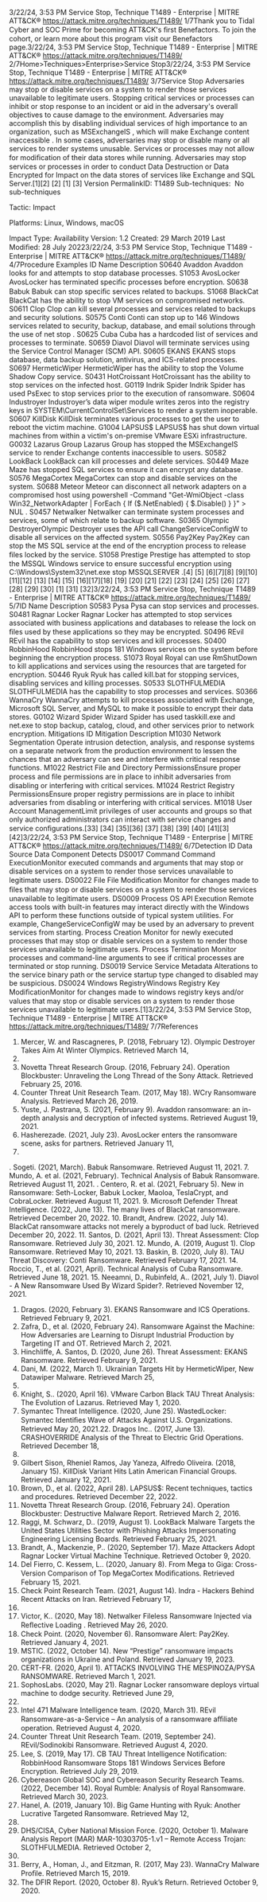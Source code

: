 3/22/24, 3:53 PM Service Stop, Technique T1489 - Enterprise | MITRE ATT&CK®
https://attack.mitre.org/techniques/T1489/ 1/7Thank you to Tidal Cyber and SOC Prime for becoming ATT&CK's ﬁrst Benefactors. To join the cohort, or learn more about this program visit our
Benefactors page.3/22/24, 3:53 PM Service Stop, Technique T1489 - Enterprise | MITRE ATT&CK®
https://attack.mitre.org/techniques/T1489/ 2/7Home>Techniques>Enterprise>Service Stop3/22/24, 3:53 PM Service Stop, Technique T1489 - Enterprise | MITRE ATT&CK®
https://attack.mitre.org/techniques/T1489/ 3/7Service Stop
Adversaries may stop or disable services on a system to render those services unavailable to legitimate users. Stopping critical services or
processes can inhibit or stop response to an incident or aid in the adversary's overall objectives to cause damage to the environment.
Adversaries may accomplish this by disabling individual services of high importance to an organization, such as MSExchangeIS , which will
make Exchange content inaccessible . In some cases, adversaries may stop or disable many or all services to render systems unusable.
Services or processes may not allow for modiﬁcation of their data stores while running. Adversaries may stop services or processes in order
to conduct Data Destruction or Data Encrypted for Impact on the data stores of services like Exchange and SQL Server.[1][2]
[2] [1]
[3]
Version PermalinkID: T1489
Sub-techniques:  No sub-techniques

Tactic: Impact

Platforms: Linux, Windows, macOS

Impact Type: Availability
Version: 1.2
Created: 29 March 2019
Last Modiﬁed: 28 July 20223/22/24, 3:53 PM Service Stop, Technique T1489 - Enterprise | MITRE ATT&CK®
https://attack.mitre.org/techniques/T1489/ 4/7Procedure Examples
ID Name Description
S0640 Avaddon Avaddon looks for and attempts to stop database processes.
S1053 AvosLocker AvosLocker has terminated speciﬁc processes before encryption.
S0638 Babuk Babuk can stop speciﬁc services related to backups.
S1068 BlackCat BlackCat has the ability to stop VM services on compromised networks.
S0611 Clop Clop can kill several processes and services related to backups and security solutions.
S0575 Conti Conti can stop up to 146 Windows services related to security, backup, database, and email solutions
through the use of net stop .
S0625 Cuba Cuba has a hardcoded list of services and processes to terminate.
S0659 Diavol Diavol will terminate services using the Service Control Manager (SCM) API.
S0605 EKANS EKANS stops database, data backup solution, antivirus, and ICS-related processes.
S0697 HermeticWiper HermeticWiper has the ability to stop the Volume Shadow Copy service.
S0431 HotCroissant HotCroissant has the ability to stop services on the infected host.
G0119 Indrik Spider Indrik Spider has used PsExec to stop services prior to the execution of ransomware.
S0604 Industroyer Industroyer’s data wiper module writes zeros into the registry keys in
SYSTEM\CurrentControlSet\Services to render a system inoperable.
S0607 KillDisk KillDisk terminates various processes to get the user to reboot the victim machine.
G1004 LAPSUS$ LAPSUS$ has shut down virtual machines from within a victim's on-premise VMware ESXi infrastructure.
G0032 Lazarus Group Lazarus Group has stopped the MSExchangeIS service to render Exchange contents inaccessible to
users.
S0582 LookBack LookBack can kill processes and delete services.
S0449 Maze Maze has stopped SQL services to ensure it can encrypt any database.
S0576 MegaCortex MegaCortex can stop and disable services on the system.
S0688 Meteor Meteor can disconnect all network adapters on a compromised host using powershell -Command
"Get-WmiObject -class Win32\_NetworkAdapter | ForEach { If ($.NetEnabled) { $.Disable()
} }" > NUL .
S0457 Netwalker Netwalker can terminate system processes and services, some of which relate to backup software.
S0365 Olympic
DestroyerOlympic Destroyer uses the API call ChangeServiceConfigW to disable all services on the affected
system.
S0556 Pay2Key Pay2Key can stop the MS SQL service at the end of the encryption process to release ﬁles locked by the
service.
S1058 Prestige Prestige has attempted to stop the MSSQL Windows service to ensure successful encryption using
C:\Windows\System32\net.exe stop MSSQLSERVER .[4]
[5]
[6][7][8]
[9][10]
[11][12]
[13]
[14]
[15]
[16][17][18]
[19]
[20]
[21]
[22]
[23]
[24]
[25]
[26]
[27]
[28]
[29]
[30]
[1]
[31]
[32]3/22/24, 3:53 PM Service Stop, Technique T1489 - Enterprise | MITRE ATT&CK®
https://attack.mitre.org/techniques/T1489/ 5/7ID Name Description
S0583 Pysa Pysa can stop services and processes.
S0481 Ragnar Locker Ragnar Locker has attempted to stop services associated with business applications and databases to
release the lock on ﬁles used by these applications so they may be encrypted.
S0496 REvil REvil has the capability to stop services and kill processes.
S0400 RobbinHood RobbinHood stops 181 Windows services on the system before beginning the encryption process.
S1073 Royal Royal can use RmShutDown to kill applications and services using the resources that are targeted for
encryption.
S0446 Ryuk Ryuk has called kill.bat for stopping services, disabling services and killing processes.
S0533 SLOTHFULMEDIA SLOTHFULMEDIA has the capability to stop processes and services.
S0366 WannaCry WannaCry attempts to kill processes associated with Exchange, Microsoft SQL Server, and MySQL to
make it possible to encrypt their data stores.
G0102 Wizard Spider Wizard Spider has used taskkill.exe and net.exe to stop backup, catalog, cloud, and other services prior to
network encryption.
Mitigations
ID Mitigation Description
M1030 Network Segmentation Operate intrusion detection, analysis, and response systems on a separate network from the
production environment to lessen the chances that an adversary can see and interfere with critical
response functions.
M1022 Restrict File and
Directory PermissionsEnsure proper process and ﬁle permissions are in place to inhibit adversaries from disabling or
interfering with critical services.
M1024 Restrict Registry
PermissionsEnsure proper registry permissions are in place to inhibit adversaries from disabling or interfering
with critical services.
M1018 User Account
ManagementLimit privileges of user accounts and groups so that only authorized administrators can interact
with service changes and service conﬁgurations.[33]
[34]
[35][36]
[37]
[38]
[39]
[40]
[41][3]
[42]3/22/24, 3:53 PM Service Stop, Technique T1489 - Enterprise | MITRE ATT&CK®
https://attack.mitre.org/techniques/T1489/ 6/7Detection
ID Data Source Data Component Detects
DS0017 Command Command
ExecutionMonitor executed commands and arguments that may stop or disable services
on a system to render those services unavailable to legitimate users.
DS0022 File File Modiﬁcation Monitor for changes made to ﬁles that may stop or disable services on a system
to render those services unavailable to legitimate users.
DS0009 Process OS API Execution Remote access tools with built-in features may interact directly with the Windows
API to perform these functions outside of typical system utilities. For example,
ChangeServiceConfigW may be used by an adversary to prevent services from
starting.
Process Creation Monitor for newly executed processes that may stop or disable services on a
system to render those services unavailable to legitimate users.
Process Termination Monitor processes and command-line arguments to see if critical processes are
terminated or stop running.
DS0019 Service Service Metadata Alterations to the service binary path or the service startup type changed to
disabled may be suspicious.
DS0024 Windows RegistryWindows Registry
Key ModiﬁcationMonitor for changes made to windows registry keys and/or values that may stop
or disable services on a system to render those services unavailable to legitimate
users.[1]3/22/24, 3:53 PM Service Stop, Technique T1489 - Enterprise | MITRE ATT&CK®
https://attack.mitre.org/techniques/T1489/ 7/7References
1. Mercer, W. and Rascagneres, P. (2018, February 12). Olympic
Destroyer Takes Aim At Winter Olympics. Retrieved March 14,
2019.
2. Novetta Threat Research Group. (2016, February 24).
Operation Blockbuster: Unraveling the Long Thread of the
Sony Attack. Retrieved February 25, 2016.
3. Counter Threat Unit Research Team. (2017, May 18). WCry
Ransomware Analysis. Retrieved March 26, 2019.
4. Yuste, J. Pastrana, S. (2021, February 9). Avaddon
ransomware: an in-depth analysis and decryption of infected
systems. Retrieved August 19, 2021.
5. Hasherezade. (2021, July 23). AvosLocker enters the
ransomware scene, asks for partners. Retrieved January 11,
2023.
. Sogeti. (2021, March). Babuk Ransomware. Retrieved August
11, 2021.
7. Mundo, A. et al. (2021, February). Technical Analysis of Babuk
Ransomware. Retrieved August 11, 2021.
. Centero, R. et al. (2021, February 5). New in Ransomware:
Seth-Locker, Babuk Locker, Maoloa, TeslaCrypt, and
CobraLocker. Retrieved August 11, 2021.
9. Microsoft Defender Threat Intelligence. (2022, June 13). The
many lives of BlackCat ransomware. Retrieved December 20,
2022.
10. Brandt, Andrew. (2022, July 14). BlackCat ransomware attacks
not merely a byproduct of bad luck. Retrieved December 20,
2022.
11. Santos, D. (2021, April 13). Threat Assessment: Clop
Ransomware. Retrieved July 30, 2021.
12. Mundo, A. (2019, August 1). Clop Ransomware. Retrieved May
10, 2021.
13. Baskin, B. (2020, July 8). TAU Threat Discovery: Conti
Ransomware. Retrieved February 17, 2021.
14. Roccio, T., et al. (2021, April). Technical Analysis of Cuba
Ransomware. Retrieved June 18, 2021.
15. Neeamni, D., Rubinfeld, A.. (2021, July 1). Diavol - A New
Ransomware Used By Wizard Spider?. Retrieved November 12,
2021.
1. Dragos. (2020, February 3). EKANS Ransomware and ICS
Operations. Retrieved February 9, 2021.
17. Zafra, D., et al. (2020, February 24). Ransomware Against the
Machine: How Adversaries are Learning to Disrupt Industrial
Production by Targeting IT and OT. Retrieved March 2, 2021.
1. Hinchliffe, A. Santos, D. (2020, June 26). Threat Assessment:
EKANS Ransomware. Retrieved February 9, 2021.
19. Dani, M. (2022, March 1). Ukrainian Targets Hit by
HermeticWiper, New Datawiper Malware. Retrieved March 25,
2022.
20. Knight, S.. (2020, April 16). VMware Carbon Black TAU Threat
Analysis: The Evolution of Lazarus. Retrieved May 1, 2020.
21. Symantec Threat Intelligence. (2020, June 25). WastedLocker:
Symantec Identiﬁes Wave of Attacks Against U.S.
Organizations. Retrieved May 20, 2021.22. Dragos Inc.. (2017, June 13). CRASHOVERRIDE Analysis of
the Threat to Electric Grid Operations. Retrieved December 18,
2020.
23. Gilbert Sison, Rheniel Ramos, Jay Yaneza, Alfredo Oliveira.
(2018, January 15). KillDisk Variant Hits Latin American
Financial Groups. Retrieved January 12, 2021.
24. Brown, D., et al. (2022, April 28). LAPSUS$: Recent techniques,
tactics and procedures. Retrieved December 22, 2022.
25. Novetta Threat Research Group. (2016, February 24).
Operation Blockbuster: Destructive Malware Report. Retrieved
March 2, 2016.
2. Raggi, M. Schwarz, D.. (2019, August 1). LookBack Malware
Targets the United States Utilities Sector with Phishing Attacks
Impersonating Engineering Licensing Boards. Retrieved
February 25, 2021.
27. Brandt, A., Mackenzie, P.. (2020, September 17). Maze
Attackers Adopt Ragnar Locker Virtual Machine Technique.
Retrieved October 9, 2020.
2. Del Fierro, C. Kessem, L.. (2020, January 8). From Mega to
Giga: Cross-Version Comparison of Top MegaCortex
Modiﬁcations. Retrieved February 15, 2021.
29. Check Point Research Team. (2021, August 14). Indra -
Hackers Behind Recent Attacks on Iran. Retrieved February 17,
2022.
30. Victor, K.. (2020, May 18). Netwalker Fileless Ransomware
Injected via Reﬂective Loading . Retrieved May 26, 2020.
31. Check Point. (2020, November 6). Ransomware Alert:
Pay2Key. Retrieved January 4, 2021.
32. MSTIC. (2022, October 14). New “Prestige” ransomware
impacts organizations in Ukraine and Poland. Retrieved
January 19, 2023.
33. CERT-FR. (2020, April 1). ATTACKS INVOLVING THE
MESPINOZA/PYSA RANSOMWARE. Retrieved March 1, 2021.
34. SophosLabs. (2020, May 21). Ragnar Locker ransomware
deploys virtual machine to dodge security. Retrieved June 29,
2020.
35. Intel 471 Malware Intelligence team. (2020, March 31). REvil
Ransomware-as-a-Service – An analysis of a ransomware
aﬃliate operation. Retrieved August 4, 2020.
3. Counter Threat Unit Research Team. (2019, September 24).
REvil/Sodinokibi Ransomware. Retrieved August 4, 2020.
37. Lee, S. (2019, May 17). CB TAU Threat Intelligence
Notiﬁcation: RobbinHood Ransomware Stops 181 Windows
Services Before Encryption. Retrieved July 29, 2019.
3. Cybereason Global SOC and Cybereason Security Research
Teams. (2022, December 14). Royal Rumble: Analysis of
Royal Ransomware. Retrieved March 30, 2023.
39. Hanel, A. (2019, January 10). Big Game Hunting with Ryuk:
Another Lucrative Targeted Ransomware. Retrieved May 12,
2020.
40. DHS/CISA, Cyber National Mission Force. (2020, October 1).
Malware Analysis Report (MAR) MAR-10303705-1.v1 –
Remote Access Trojan: SLOTHFULMEDIA. Retrieved October 2,
2020.
41. Berry, A., Homan, J., and Eitzman, R. (2017, May 23).
WannaCry Malware Proﬁle. Retrieved March 15, 2019.
42. The DFIR Report. (2020, October 8). Ryuk’s Return. Retrieved
October 9, 2020.